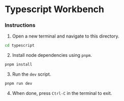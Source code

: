 # Typescript Workbench

### Instructions

1. Open a new terminal and navigate to this directory.
```bash
cd typescript
```
2. Install node dependencies using `pnpm`.
```bash
pnpm install
```
3. Run the `dev` script.
```bash
pnpm run dev
```
4. When done, press `Ctrl-C` in the terminal to exit.
